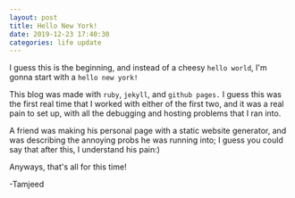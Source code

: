 ```yaml
---
layout: post
title: Hello New York!
date: 2019-12-23 17:40:30
categories: life update
---
```

I guess this is the beginning, and instead of a cheesy `hello world`, I'm gonna start with a `hello new york!`

This blog was made with `ruby`, `jekyll`, and `github pages.` I guess this was the first real time that I worked with either of the first two, and it was a real pain to set up, with all the debugging and hosting problems that I ran into.

A friend was making his personal page with a static website generator, and was describing the annoying probs he was running into; I guess you could say that after this, I understand his pain:)

Anyways, that's all for this time!

-Tamjeed
